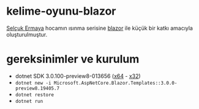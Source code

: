 # kelime-oyunu-blazor
[Selçuk Ermaya](https://github.com/se) hocamın ısınma serisine [blazor](https://blazor.net/) ile küçük bir katkı amacıyla oluşturulmuştur.

# gereksinimler ve kurulum
- dotnet SDK 3.0.100-preview8-013656 ([x64](https://dotnet.microsoft.com/download/thank-you/dotnet-sdk-3.0.100-preview8-windows-x64-installer) - [x32](https://dotnet.microsoft.com/download/thank-you/dotnet-sdk-3.0.100-preview8-windows-x86-installer))
- ```dotnet new -i Microsoft.AspNetCore.Blazor.Templates::3.0.0-preview8.19405.7```
- ```dotnet restore```
- ```dotnet run```